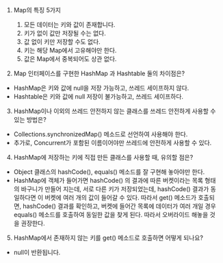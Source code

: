 1. Map의 특징 5가지
   1. 모든 데이터는 키와 값이 존재합니다.
   2. 키가 없이 값만 저장될 수는 없다.
   3. 값 없이 키만 저장할 수도 없다.
   4. 키는 해당 Map에서 고유해야만 한다.
   5. 값은 Map에서 중복되어도 상관 없다.

2. Map 인터페이스를 구현한 HashMap 과 Hashtable 둘의 차이점은?
- HashMap은 키와 값에 null을 저장 가능하고, 쓰레드 세이프하지 않다.
- Hashtable은 키와 값에 null 저장이 불가능하고, 쓰레드 세이프하다.

3. HashMap이나 이외의 쓰레드 안전하지 않는 클래스를 쓰레드 안전하게 사용할 수 있는 방법은?
- Collections.synchronizedMap() 메소드로 선언하여 사용해야 한다.
- 추가로, Concurrent가 포함된 이름이어야만 쓰레드에 안전하게 사용할 수 있다.

4. HashMap에 저장하는 키에 직접 만든 클래스를 사용할 때, 유의할 점은?
- Object 클래스의 hashCode(), equals() 메소드를 잘 구현해 놓아야만 한다.
- HashMap에 객체가 들어가면 hashCode() 의 결과에 따른 버켓이라는 목록 형태의 바구니가 만들어
지는데, 서로 다른 키가 저장되었는데, hashCode() 결과가 동일하다면 이 버켓에 여러 개의 값이
들어갈 수 있다. 따라서 get() 메소드가 호출되면, hashCode() 결과를 확인하고, 버켓에 들어간 목록에
데이터가 여러 개일 경우 equals() 메소드를 호출하여 동일한 값을 찾게 된다. 따라서 오버라이드 해놓을
것을 권장한다.

5. HashMap에서 존재하지 않는 키를 get() 메소드로 호출하면 어떻게 되나요?
- null이 반환됩니다.


